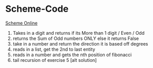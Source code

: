 # Scheme-Code
<a href="https://www.tutorialspoint.com/execute_scheme_online.php" > Scheme Online </a> <br>

<ol> 
  <li>Takes in a digit and returns if its More than 1 digit / Even / Odd</li>
  <li>returns the Sum of Odd numbers ONLY else it returns False
 </li>
  <li>take in a number and return the direction it is based off degrees
 </li>
  <li>reads in a list, get the 2nd to last entity
 </li>
  <li>reads in a number and gets the nth position of fibonacci
 </li>
  <li>tail recursion of exercise 5 [alt solution]</li>
</ol>

